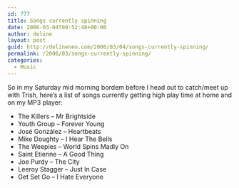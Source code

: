 ```yaml
---
id: 777
title: Songs currently spinning
date: 2006-03-04T09:52:48+00:00
author: deline
layout: post
guid: http://delineneo.com/2006/03/04/songs-currently-spinning/
permalink: /2006/03/songs-currently-spinning/
categories:
  - Music
---
```

So in my Saturday mid morning bordem before I head out to catch/meet up with Trish, here&#8217;s a list of songs currently getting high play time at home and on my MP3 player:

  * The Killers &#8211; Mr Brightside
  * Youth Group &#8211; Forever Young
  * José González &#8211; Heartbeats
  * Mike Doughty &#8211; I Hear The Bells
  * The Weepies &#8211; World Spins Madly On
  * Saint Etienne &#8211; A Good Thing
  * Joe Purdy &#8211; The City
  * Leeroy Stagger &#8211; Just In Case
  * Get Set Go &#8211; I Hate Everyone

